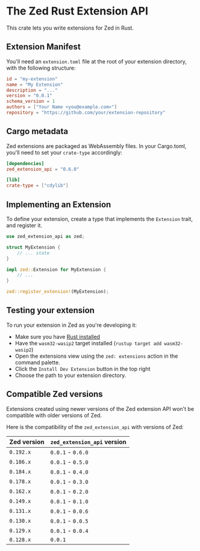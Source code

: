 # The Zed Rust Extension API

This crate lets you write extensions for Zed in Rust.

## Extension Manifest

You'll need an `extension.toml` file at the root of your extension directory, with the following structure:

```toml
id = "my-extension"
name = "My Extension"
description = "..."
version = "0.0.1"
schema_version = 1
authors = ["Your Name <you@example.com>"]
repository = "https://github.com/your/extension-repository"
```

## Cargo metadata

Zed extensions are packaged as WebAssembly files. In your Cargo.toml, you'll
need to set your `crate-type` accordingly:

```toml
[dependencies]
zed_extension_api = "0.6.0"

[lib]
crate-type = ["cdylib"]
```

## Implementing an Extension

To define your extension, create a type that implements the `Extension` trait, and register it.

```rust
use zed_extension_api as zed;

struct MyExtension {
    // ... state
}

impl zed::Extension for MyExtension {
    // ...
}

zed::register_extension!(MyExtension);
```

## Testing your extension

To run your extension in Zed as you're developing it:

- Make sure you have [Rust installed](https://www.rust-lang.org/learn/get-started)
- Have the `wasm32-wasip2` target installed (`rustup target add wasm32-wasip2`)
- Open the extensions view using the `zed: extensions` action in the command palette.
- Click the `Install Dev Extension` button in the top right
- Choose the path to your extension directory.

## Compatible Zed versions

Extensions created using newer versions of the Zed extension API won't be compatible with older versions of Zed.

Here is the compatibility of the `zed_extension_api` with versions of Zed:

| Zed version | `zed_extension_api` version |
| ----------- | --------------------------- |
| `0.192.x`   | `0.0.1` - `0.6.0`           |
| `0.186.x`   | `0.0.1` - `0.5.0`           |
| `0.184.x`   | `0.0.1` - `0.4.0`           |
| `0.178.x`   | `0.0.1` - `0.3.0`           |
| `0.162.x`   | `0.0.1` - `0.2.0`           |
| `0.149.x`   | `0.0.1` - `0.1.0`           |
| `0.131.x`   | `0.0.1` - `0.0.6`           |
| `0.130.x`   | `0.0.1` - `0.0.5`           |
| `0.129.x`   | `0.0.1` - `0.0.4`           |
| `0.128.x`   | `0.0.1`                     |
